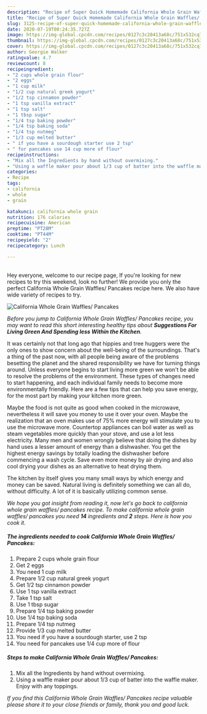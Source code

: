 ```yaml
---
description: "Recipe of Super Quick Homemade California Whole Grain Waffles/ Pancakes"
title: "Recipe of Super Quick Homemade California Whole Grain Waffles/ Pancakes"
slug: 3125-recipe-of-super-quick-homemade-california-whole-grain-waffles-pancakes
date: 2020-07-19T00:24:35.727Z
image: https://img-global.cpcdn.com/recipes/0127c3c20413a68c/751x532cq70/california-whole-grain-waffles-pancakes-recipe-main-photo.jpg
thumbnail: https://img-global.cpcdn.com/recipes/0127c3c20413a68c/751x532cq70/california-whole-grain-waffles-pancakes-recipe-main-photo.jpg
cover: https://img-global.cpcdn.com/recipes/0127c3c20413a68c/751x532cq70/california-whole-grain-waffles-pancakes-recipe-main-photo.jpg
author: Georgie Walker
ratingvalue: 4.7
reviewcount: 8
recipeingredient:
- "2 cups whole grain flour"
- "2 eggs"
- "1 cup milk"
- "1/2 cup natural greek yogurt"
- "1/2 tsp cinnamon powder"
- "1 tsp vanilla extract"
- "1 tsp salt"
- "1 tbsp sugar"
- "1/4 tsp baking powder"
- "1/4 tsp baking soda"
- "1/4 tsp nutmeg"
- "1/3 cup melted butter"
- " if you have a sourdough starter use 2 tsp"
- " for pancakes use 14 cup more of flour"
recipeinstructions:
- "Mix all the Ingredients by hand without overmixing."
- "Using a waffle maker pour about 1/3 cup of batter into the waffle maker. Enjoy with any toppings."
categories:
- Recipe
tags:
- california
- whole
- grain

katakunci: california whole grain 
nutrition: 176 calories
recipecuisine: American
preptime: "PT28M"
cooktime: "PT44M"
recipeyield: "2"
recipecategory: Lunch

---
```

<br>
Hey everyone, welcome to our recipe page, If you're looking for new recipes to try this weekend, look no further! We provide you only the perfect California Whole Grain Waffles/ Pancakes recipe here. We also have wide variety of recipes to try.
<br>


![California Whole Grain Waffles/ Pancakes](https://img-global.cpcdn.com/recipes/0127c3c20413a68c/751x532cq70/california-whole-grain-waffles-pancakes-recipe-main-photo.jpg)

<i>Before you jump to California Whole Grain Waffles/ Pancakes recipe, you may want to read this short interesting healthy tips about 
<strong>Suggestions For Living Green And Spending less Within the Kitchen</strong>.</i>
</br>

It was certainly not that long ago that hippies and tree huggers were the only ones to show concern about the well-being of the surroundings. That's a thing of the past now, with all people being aware of the problems besetting the planet and the shared responsibility we have for turning things around. Unless everyone begins to start living more green we won't be able to resolve the problems of the environment. These types of changes need to start happening, and each individual family needs to become more environmentally friendly. Here are a few tips that can help you save energy, for the most part by making your kitchen more green.

Maybe the food is not quite as good when cooked in the microwave, nevertheless it will save you money to use it over your oven. Maybe the realization that an oven makes use of 75% more energy will stimulate you to use the microwave more. Countertop appliances can boil water as well as steam vegetables more quickly than your stove, and use a lot less electricity. Many men and women wrongly believe that doing the dishes by hand uses a lesser amount of energy than a dishwasher. You get the highest energy savings by totally loading the dishwasher before commencing a wash cycle. Save even more money by air drying and also cool drying your dishes as an alternative to heat drying them.

The kitchen by itself gives you many small ways by which energy and money can be saved. Natural living is definitely something we can all do, without difficulty. A lot of it is basically utilizing common sense.


<i>We hope you got insight from reading it, now let's go back to california whole grain waffles/ pancakes recipe. To make california whole grain waffles/ pancakes you need <strong>14</strong> ingredients and <strong>2</strong> steps. Here is how you cook it.
</i>

##### The ingredients needed to cook California Whole Grain Waffles/ Pancakes:

1. Prepare 2 cups whole grain flour
1. Get 2 eggs
1. You need 1 cup milk
1. Prepare 1/2 cup natural greek yogurt
1. Get 1/2 tsp cinnamon powder
1. Use 1 tsp vanilla extract
1. Take 1 tsp salt
1. Use 1 tbsp sugar
1. Prepare 1/4 tsp baking powder
1. Use 1/4 tsp baking soda
1. Prepare 1/4 tsp nutmeg
1. Provide 1/3 cup melted butter
1. You need  if you have a sourdough starter, use 2 tsp
1. You need  for pancakes use 1/4 cup more of flour


##### Steps to make California Whole Grain Waffles/ Pancakes:

1. Mix all the Ingredients by hand without overmixing.
1. Using a waffle maker pour about 1/3 cup of batter into the waffle maker. Enjoy with any toppings.


<i>If you find this California Whole Grain Waffles/ Pancakes recipe valuable please share it to your close friends or family, thank you and good luck.</i>
